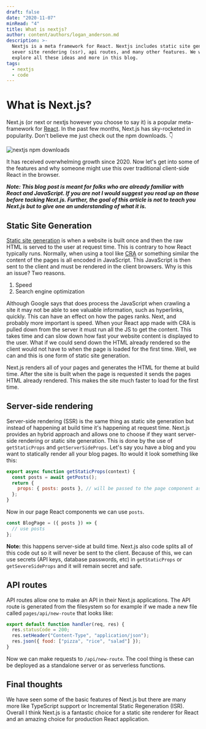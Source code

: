```yaml
---
draft: false
date: "2020-11-07"
minRead: "4"
title: What is nextjs?
author: content/authors/logan_anderson.md
description: >-
  Nextjs is a meta framework for React. Nextjs includes static site generation,
  sever site rendering (ssr), api routes, and many other features. We will
  explore all these ideas and more in this blog.
tags:
  - nextjs
  - code
---
```


# What is Next.js?

Next.js (or next or nextjs however you choose to say it) is a popular meta-framework for [React](https://reactjs.org/ "React "). In the past few months, Next.js has sky-rocketed in popularity. Don't believe me just check out the npm downloads. 👇

![nextjs npm downloads](https://i.imgur.com/YkIYzgy.png "Next cpm downloads")

It has received overwhelming growth since 2020. Now let's get into some of the features and why someone might use this over traditional client-side React in the browser.

_**Note: This blog post is meant for folks who are already familiar with React and JavaScript. If you are not I would suggest you read up on those before tacking Next.js. Further, the goal of this article is not to teach you Next.js but to give one an understanding of what it is.**_

## Static Site Generation

[Static site generation](https://wsvincent.com/what-is-a-static-site-generator/#:~:text=Static%20Site%20Generators%20are%20a,into%20static%20files%20for%20deployment.) is when a website is built once and then the raw HTML is served to the user at request time. This is contrary to how React typically runs. Normally, when using a tool like [CRA](https://reactjs.org/docs/create-a-new-react-app.html) or something similar the content of the pages is all encoded in JavaScript. This JavaScript is then sent to the client and must be rendered in the client browsers. Why is this an issue? Two reasons.

1. Speed
2. Search engine optimization

Although Google says that does process the JavaScript when crawling a site it may not be able to see valuable information, such as hyperlinks, quickly. This can have an effect on how the pages ranks.
Next, and probably more important is speed. When your React app made with CRA is pulled down from the server it must run all the JS to get the content. This takes time and can slow down how fast your website content is displayed to the user. What if we could send down the HTML already rendered so the client would not have to when the page is loaded for the first time. Well, we can and this is one form of static site generation.

Next.js renders all of your pages and generates the HTML for theme at build time. After the site is built when the page is requested it sends the pages HTML already rendered. This makes the site much faster to load for the first time.

## Server-side rendering

Server-side rendering (SSR) is the same thing as static site generation but instead of happening at build time it's happening at request time. Next.js provides an hybrid approach and allows one to choose if they want server-side rendering or static site generation. This is done by the use of `getStaticProps` and `getServerSideProps`. Let's say you have a blog and you want to statically render all your blog pages. Ito would it look something like this:

```js
export async function getStaticProps(context) {
  const posts = await getPosts();
  return {
    props: { posts: posts }, // will be passed to the page component as props
  };
}
```

Now in our page React components we can use `posts`.

```js
const BlogPage = ({ posts }) => {
  // use posts
};
```

**Note:** this happens server-side at build time. Next.js also code splits all of this code out so it will never be sent to the client. Because of this, we can use secrets (API keys, database passwords, etc) in `getStaticProps` or `getSevereSideProps` and it will remain secret and safe.

## API routes

API routes allow one to make an API in their Next.js applications. The API route is generated from the filesystem so for example if we made a new file called `pages/api/new-route` that looks like:

```js
export default function handler(req, res) {
  res.statusCode = 200;
  res.setHeader("Content-Type", "application/json");
  res.json({ food: ["pizza", "rice", "salad"] });
}
```

Now we can make requests to `/api/new-route`. The cool thing is these can be deployed as a standalone server or as serverless functions.

## Final thoughts

We have seen some of the basic features of Next.js but there are many more like TypeScript support or Incremental Static Regeneration (ISR). Overall I think Next.js is a fantastic choice for a static site renderer for React and an amazing choice for production React application.
